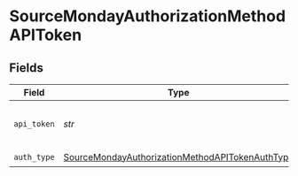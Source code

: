# SourceMondayAuthorizationMethodAPIToken


## Fields

| Field                                                                                                                     | Type                                                                                                                      | Required                                                                                                                  | Description                                                                                                               |
| ------------------------------------------------------------------------------------------------------------------------- | ------------------------------------------------------------------------------------------------------------------------- | ------------------------------------------------------------------------------------------------------------------------- | ------------------------------------------------------------------------------------------------------------------------- |
| `api_token`                                                                                                               | *str*                                                                                                                     | :heavy_check_mark:                                                                                                        | API Token for making authenticated requests.                                                                              |
| `auth_type`                                                                                                               | [SourceMondayAuthorizationMethodAPITokenAuthType](../../models/shared/sourcemondayauthorizationmethodapitokenauthtype.md) | :heavy_check_mark:                                                                                                        | N/A                                                                                                                       |